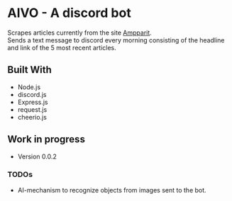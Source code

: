 # AIVO - A discord bot

Scrapes articles currently from the site [Ampparit](https://www.ampparit.com).  
Sends a text message to discord every morning consisting of the headline and link of the 5 most recent articles.

## Built With

* Node.js
* discord.js
* Express.js
* request.js
* cheerio.js

## Work in progress

* Version 0.0.2

### TODOs

* AI-mechanism to recognize objects from images sent to the bot.

